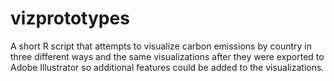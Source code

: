 # vizprototypes
A short R script that attempts to visualize carbon emissions by country in three different ways and the same visualizations after they were exported to Adobe Illustrator so additional features could be added to the visualizations.

